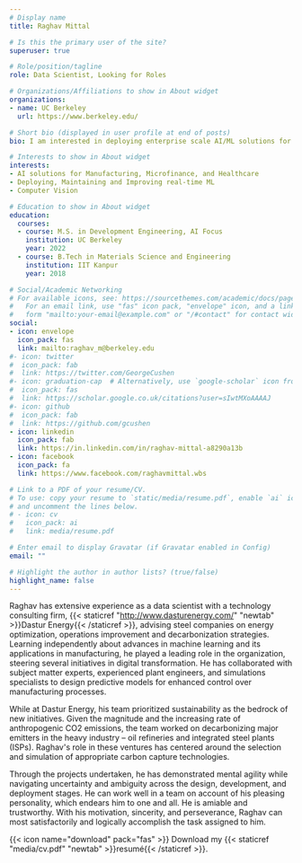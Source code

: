 ```yaml
---
# Display name
title: Raghav Mittal

# Is this the primary user of the site?
superuser: true

# Role/position/tagline
role: Data Scientist, Looking for Roles

# Organizations/Affiliations to show in About widget
organizations:
- name: UC Berkeley
  url: https://www.berkeley.edu/

# Short bio (displayed in user profile at end of posts)
bio: I am interested in deploying enterprise scale AI/ML solutions for manufacturing, microfinance and healthcare.

# Interests to show in About widget
interests:
- AI solutions for Manufacturing, Microfinance, and Healthcare
- Deploying, Maintaining and Improving real-time ML
- Computer Vision

# Education to show in About widget
education:
  courses:
  - course: M.S. in Development Engineering, AI Focus
    institution: UC Berkeley
    year: 2022
  - course: B.Tech in Materials Science and Engineering
    institution: IIT Kanpur
    year: 2018

# Social/Academic Networking
# For available icons, see: https://sourcethemes.com/academic/docs/page-builder/#icons
#   For an email link, use "fas" icon pack, "envelope" icon, and a link in the
#   form "mailto:your-email@example.com" or "/#contact" for contact widget.
social:
- icon: envelope
  icon_pack: fas
  link: mailto:raghav_m@berkeley.edu
#- icon: twitter
#  icon_pack: fab
#  link: https://twitter.com/GeorgeCushen
#- icon: graduation-cap  # Alternatively, use `google-scholar` icon from `ai` icon pack
#  icon_pack: fas
#  link: https://scholar.google.co.uk/citations?user=sIwtMXoAAAAJ
#- icon: github
#  icon_pack: fab
#  link: https://github.com/gcushen
- icon: linkedin
  icon_pack: fab
  link: https://in.linkedin.com/in/raghav-mittal-a8290a13b
- icon: facebook
  icon_pack: fa
  link: https://www.facebook.com/raghavmittal.wbs

# Link to a PDF of your resume/CV.
# To use: copy your resume to `static/media/resume.pdf`, enable `ai` icons in `params.toml`,
# and uncomment the lines below.
# - icon: cv
#   icon_pack: ai
#   link: media/resume.pdf

# Enter email to display Gravatar (if Gravatar enabled in Config)
email: ""

# Highlight the author in author lists? (true/false)
highlight_name: false
---
```


Raghav has extensive experience as a data scientist with a technology consulting firm, {{< staticref "http://www.dasturenergy.com/" "newtab" >}}Dastur Energy{{< /staticref >}}, advising steel companies on energy optimization, operations improvement and decarbonization strategies. Learning independently about advances in machine learning and its applications in manufacturing, he played a leading role in the organization, steering several initiatives in digital transformation. He has collaborated with subject matter experts, experienced plant engineers, and simulations specialists to design predictive models for enhanced control over manufacturing processes.

While at Dastur Energy, his team prioritized sustainability as the bedrock of new initiatives. Given the magnitude and the increasing rate of anthropogenic CO2 emissions, the team worked on decarbonizing major emitters in the heavy industry – oil refineries and integrated steel plants (ISPs). Raghav's role in these ventures has centered around the selection and simulation of appropriate carbon capture technologies.

Through the projects undertaken, he has demonstrated mental agility while navigating uncertainty and ambiguity across the design, development, and deployment stages. He can work well in a team on account of his pleasing personality, which endears him to one and all. He is amiable and trustworthy. With his motivation, sincerity, and perseverance, Raghav can most satisfactorily and logically accomplish the task assigned to him.

{{< icon name="download" pack="fas" >}} Download my {{< staticref "media/cv.pdf" "newtab" >}}resumé{{< /staticref >}}.
